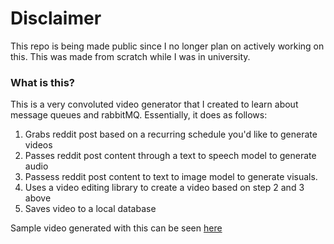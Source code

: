 # Disclaimer
This repo is being made public since I no longer plan on actively working on this. This was made from scratch while I was in university.

### What is this?

This is a very convoluted video generator that I created to learn about message queues and rabbitMQ. Essentially, it does as follows:

1) Grabs reddit post based on a recurring schedule you'd like to generate videos
2) Passes reddit post content through a text to speech model to generate audio
3) Passess reddit post content to text to image model to generate visuals.
4) Uses a video editing library to create a video based on step 2 and 3 above
5) Saves video to a local database

Sample video generated with this can be seen [here](https://www.youtube.com/shorts/bPet9PRHRqE)

